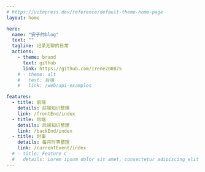 ```yaml
---
# https://vitepress.dev/reference/default-theme-home-page
layout: home

hero:
  name: "安子的blog"
  text: ""
  tagline: 记录无聊的日常
  actions:
    - theme: brand
      text: github
      link: https://github.com/Irene200825
    # - theme: alt
    #   text: 后端
    #   link: /web/api-examples

features:
  - title: 前端
    details: 前端知识整理
    link: /frontEnd/index
  - title: 后端
    details: 后端知识整理
    link: /backEnd/index
  - title: 时事
    details: 每月时事整理
    link: /currentEvent/index 
  # - title: Feature C
  #   details: Lorem ipsum dolor sit amet, consectetur adipiscing elit
---
```



